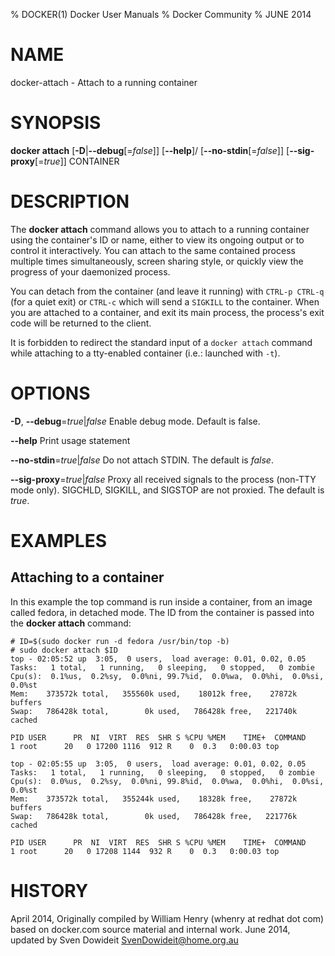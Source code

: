 % DOCKER(1) Docker User Manuals
% Docker Community
% JUNE 2014
# NAME
docker-attach - Attach to a running container

# SYNOPSIS
**docker attach**
[**-D**|**--debug**[=*false*]]
[**--help**]/
[**--no-stdin**[=*false*]]
[**--sig-proxy**[=*true*]]
CONTAINER

# DESCRIPTION
The **docker attach** command allows you to attach to a running container using
the container's ID or name, either to view its ongoing output or to control it
interactively.  You can attach to the same contained process multiple times
simultaneously, screen sharing style, or quickly view the progress of your
daemonized process.

You can detach from the container (and leave it running) with `CTRL-p CTRL-q`
(for a quiet exit) or `CTRL-c` which will send a `SIGKILL` to the container.
When you are attached to a container, and exit its main process, the process's
exit code will be returned to the client.

It is forbidden to redirect the standard input of a `docker attach` command while
attaching to a tty-enabled container (i.e.: launched with `-t`).

# OPTIONS
**-D**, **--debug**=*true*|*false*
   Enable debug mode. Default is false.

**--help**
   Print usage statement

**--no-stdin**=*true*|*false*
   Do not attach STDIN. The default is *false*.

**--sig-proxy**=*true*|*false*
   Proxy all received signals to the process (non-TTY mode only). SIGCHLD, SIGKILL, and SIGSTOP are not proxied. The default is *true*.

# EXAMPLES

## Attaching to a container

In this example the top command is run inside a container, from an image called
fedora, in detached mode. The ID from the container is passed into the **docker
attach** command:

    # ID=$(sudo docker run -d fedora /usr/bin/top -b)
    # sudo docker attach $ID
    top - 02:05:52 up  3:05,  0 users,  load average: 0.01, 0.02, 0.05
    Tasks:   1 total,   1 running,   0 sleeping,   0 stopped,   0 zombie
    Cpu(s):  0.1%us,  0.2%sy,  0.0%ni, 99.7%id,  0.0%wa,  0.0%hi,  0.0%si,  0.0%st
    Mem:    373572k total,   355560k used,    18012k free,    27872k buffers
    Swap:   786428k total,        0k used,   786428k free,   221740k cached

    PID USER      PR  NI  VIRT  RES  SHR S %CPU %MEM    TIME+  COMMAND
    1 root      20   0 17200 1116  912 R    0  0.3   0:00.03 top

    top - 02:05:55 up  3:05,  0 users,  load average: 0.01, 0.02, 0.05
    Tasks:   1 total,   1 running,   0 sleeping,   0 stopped,   0 zombie
    Cpu(s):  0.0%us,  0.2%sy,  0.0%ni, 99.8%id,  0.0%wa,  0.0%hi,  0.0%si,  0.0%st
    Mem:    373572k total,   355244k used,    18328k free,    27872k buffers
    Swap:   786428k total,        0k used,   786428k free,   221776k cached

    PID USER      PR  NI  VIRT  RES  SHR S %CPU %MEM    TIME+  COMMAND
    1 root      20   0 17208 1144  932 R    0  0.3   0:00.03 top

# HISTORY
April 2014, Originally compiled by William Henry (whenry at redhat dot com)
based on docker.com source material and internal work.
June 2014, updated by Sven Dowideit <SvenDowideit@home.org.au>
